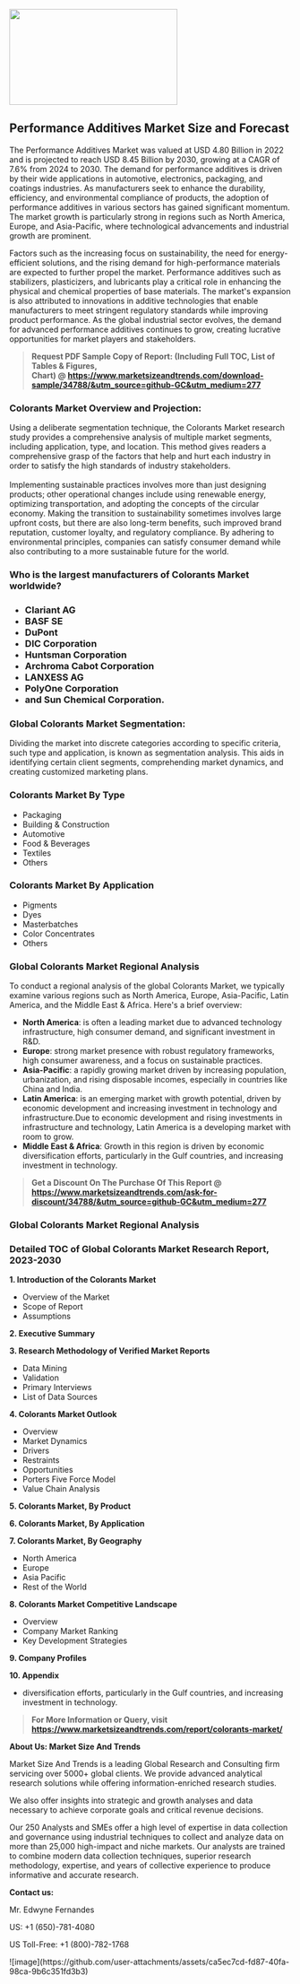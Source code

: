 <p><img class="alignnone size-medium wp-image-20088" src="https://ffe5etoiles.com/wp-content/uploads/2024/12/MST1-300x171.png" alt="" width="300" height="171" /></p><h2>Performance Additives Market Size and Forecast</h2><p>The Performance Additives Market was valued at USD 4.80 Billion in 2022 and is projected to reach USD 8.45 Billion by 2030, growing at a CAGR of 7.6% from 2024 to 2030. The demand for performance additives is driven by their wide applications in automotive, electronics, packaging, and coatings industries. As manufacturers seek to enhance the durability, efficiency, and environmental compliance of products, the adoption of performance additives in various sectors has gained significant momentum. The market growth is particularly strong in regions such as North America, Europe, and Asia-Pacific, where technological advancements and industrial growth are prominent.</p><p>Factors such as the increasing focus on sustainability, the need for energy-efficient solutions, and the rising demand for high-performance materials are expected to further propel the market. Performance additives such as stabilizers, plasticizers, and lubricants play a critical role in enhancing the physical and chemical properties of base materials. The market's expansion is also attributed to innovations in additive technologies that enable manufacturers to meet stringent regulatory standards while improving product performance. As the global industrial sector evolves, the demand for advanced performance additives continues to grow, creating lucrative opportunities for market players and stakeholders.</p></p><blockquote id="" class=""><strong>Request PDF Sample Copy of Report: (Including Full TOC, List of Tables &amp; Figures, Chart)&nbsp;@&nbsp;<strong><a href="https://www.marketsizeandtrends.com/download-sample/34788/&utm_source=github-GC&utm_medium=277" target="_blank">https://www.marketsizeandtrends.com/download-sample/34788/&utm_source=github-GC&utm_medium=277</a></strong></strong></blockquote><h3 id="" class="">Colorants Market&nbsp;Overview and Projection:</h3><p id="" class="">Using a deliberate segmentation technique, the Colorants Market research study provides a comprehensive analysis of multiple market segments, including application, type, and location. This method gives readers a comprehensive grasp of the factors that help and hurt each industry in order to satisfy the high standards of industry stakeholders. <br /> <br />Implementing sustainable practices involves more than just designing products; other operational changes include using renewable energy, optimizing transportation, and adopting the concepts of the circular economy. Making the transition to sustainability sometimes involves large upfront costs, but there are also long-term benefits, such improved brand reputation, customer loyalty, and regulatory compliance. By adhering to environmental principles, companies can satisfy consumer demand while also contributing to a more sustainable future for the world.</p><h3 id="" class="">Who is the largest manufacturers of&nbsp;Colorants Market worldwide?</h3><h3 class=""><p><ul><li>Clariant AG </li><li> BASF SE </li><li> DuPont </li><li> DIC Corporation </li><li> Huntsman Corporation </li><li> Archroma Cabot Corporation </li><li> LANXESS AG </li><li> PolyOne Corporation </li><li> and Sun Chemical Corporation.</li></ul></p></h3><h3 id="" class="">Global&nbsp;Colorants Market Segmentation:</h3><p id="" class="">Dividing the market into discrete categories according to specific criteria, such type and application, is known as segmentation analysis. This aids in identifying certain client segments, comprehending market dynamics, and creating customized marketing plans.</p><h3 id="" class="">Colorants Market&nbsp;By Type</h3><p><p><ul><li>Packaging</li><li> Building & Construction</li><li> Automotive</li><li> Food & Beverages</li><li> Textiles</li><li> Others</p></li></ul></p></p><h3 id="" class="">Colorants Market&nbsp;By Application</h3><p class=""><p><ul><li>Pigments</li><li> Dyes</li><li> Masterbatches</li><li> Color Concentrates</li><li> Others</li></ul></p></p><h3 id="" class="">Global Colorants Market Regional Analysis</h3><p id="" class="">To conduct a regional analysis of the global Colorants Market, we typically examine various regions such as North America, Europe, Asia-Pacific, Latin America, and the Middle East &amp; Africa. Here's a brief overview:</p><ul><li><strong>North America</strong>: is often a leading market due to advanced technology infrastructure, high consumer demand, and significant investment in R&amp;D.</li><li><strong>Europe</strong>: strong market presence with robust regulatory frameworks, high consumer awareness, and a focus on sustainable practices.</li><li><strong>Asia-Pacific</strong>: a rapidly growing market driven by increasing population, urbanization, and rising disposable incomes, especially in countries like China and India.</li><li><strong>Latin America</strong>: is an emerging market with growth potential, driven by economic development and increasing investment in technology and infrastructure.Due to economic development and rising investments in infrastructure and technology, Latin America is a developing market with room to grow.</li><li><strong>Middle East &amp; Africa</strong>: Growth in this region is driven by economic diversification efforts, particularly in the Gulf countries, and increasing investment in technology.</li></ul><blockquote id="" class=""><strong>Get a Discount On The Purchase Of This Report @ <strong><a href="https://www.marketsizeandtrends.com/ask-for-discount/34788/&utm_source=github-GC&utm_medium=277" target="_blank">https://www.marketsizeandtrends.com/ask-for-discount/34788/&utm_source=github-GC&utm_medium=277</a></strong></strong></blockquote><h3 id="" class="">Global Colorants Market Regional Analysis</h3><h3 id="" class="">Detailed TOC of Global Colorants Market Research Report, 2023-2030</h3><p id="" class=""><strong>1. Introduction of the Colorants Market</strong></p><ul><li>Overview of the Market</li><li>Scope of Report</li><li>Assumptions</li></ul><p id="" class=""><strong>2. Executive Summary</strong></p><p id="" class=""><strong>3. Research Methodology of Verified Market Reports</strong></p><ul><li>Data Mining</li><li>Validation</li><li>Primary Interviews</li><li>List of Data Sources</li></ul><p id="" class=""><strong>4. Colorants Market Outlook</strong></p><ul><li>Overview</li><li>Market Dynamics</li><li>Drivers</li><li>Restraints</li><li>Opportunities</li><li>Porters Five Force Model</li><li>Value Chain Analysis</li></ul><p id="" class=""><strong>5. Colorants Market, By Product</strong></p><p id="" class=""><strong>6. Colorants Market, By Application</strong></p><p id="" class=""><strong>7. Colorants Market, By Geography</strong></p><ul><li>North America</li><li>Europe</li><li>Asia Pacific</li><li>Rest of the World</li></ul><p id="" class=""><strong>8. Colorants Market Competitive Landscape</strong></p><ul><li>Overview</li><li>Company Market Ranking</li><li>Key Development Strategies</li></ul><p id="" class=""><strong>9. Company Profiles</strong></p><p id="" class=""><strong>10. Appendix</strong></p><ul><li>diversification efforts, particularly in the Gulf countries, and increasing investment in technology.</li></ul><blockquote id="" class=""><strong>For More Information or Query, visit <strong><strong><a href="https://www.marketsizeandtrends.com/report/colorants-market/" target="_blank">https://www.marketsizeandtrends.com/report/colorants-market/</a></strong></strong></strong></blockquote><p id="" class=""><strong>About Us: Market Size And Trends</strong></p><p id="" class="">Market Size And Trends is a leading Global Research and Consulting firm servicing over 5000+ global clients. We provide advanced analytical research solutions while offering information-enriched research studies.</p><p id="" class="">We also offer insights into strategic and growth analyses and data necessary to achieve corporate goals and critical revenue decisions.</p><p id="" class="">Our 250 Analysts and SMEs offer a high level of expertise in data collection and governance using industrial techniques to collect and analyze data on more than 25,000 high-impact and niche markets. Our analysts are trained to combine modern data collection techniques, superior research methodology, expertise, and years of collective experience to produce informative and accurate research.</p><p id="" class=""><strong>Contact us:</strong></p><p id="" class="">Mr. Edwyne Fernandes</p><p id="" class="">US: +1 (650)-781-4080</p><p id="" class="">US Toll-Free: +1 (800)-782-1768</p>
![image](https://github.com/user-attachments/assets/ca5ec7cd-fd87-40fa-98ca-9b6c351fd3b3)
